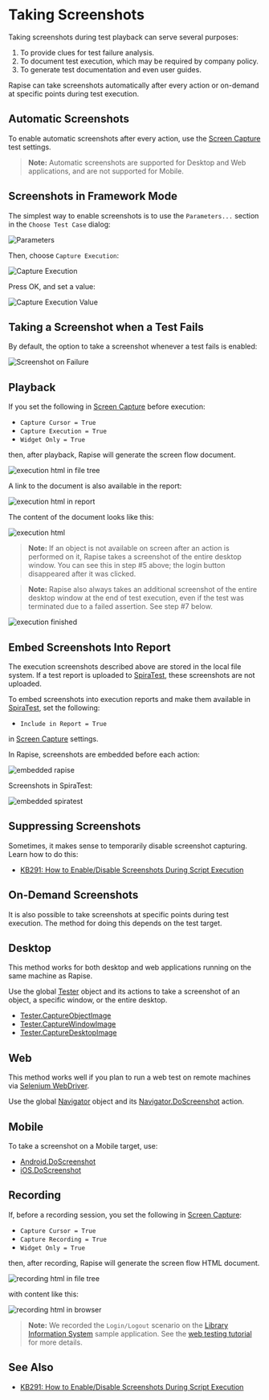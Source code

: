 # Taking Screenshots

Taking screenshots during test playback can serve several purposes:

1.  To provide clues for test failure analysis.
2.  To document test execution, which may be required by company policy.
3.  To generate test documentation and even user guides.

Rapise can take screenshots automatically after every action or on-demand at specific points during test execution.

## Automatic Screenshots

To enable automatic screenshots after every action, use the [Screen Capture](settings_dialog.md#screen-capture) test settings.

> **Note:** Automatic screenshots are supported for Desktop and Web applications, and are not supported for Mobile.

## Screenshots in Framework Mode

The simplest way to enable screenshots is to use the `Parameters...` section in the `Choose Test Case` dialog:

![Parameters](./img/screenshots_choose_test_case.png)

Then, choose `Capture Execution`:

![Capture Execution](./img/screenshots_capture_execution.png)

Press OK, and set a value:

![Capture Execution Value](./img/screenshots_capture_execution_value.png)

## Taking a Screenshot when a Test Fails

By default, the option to take a screenshot whenever a test fails is enabled:

![Screenshot on Failure](./img/screenshots_screenshot_on_failure.png)

## Playback

If you set the following in [Screen Capture](settings_dialog.md#screen-capture) before execution:

-   `Capture Cursor = True`
-   `Capture Execution = True`
-   `Widget Only = True`

then, after playback, Rapise will generate the screen flow document.

![execution html in file tree](./img/screenshots_execution_file_tree.png)

A link to the document is also available in the report:

![execution html in report](./img/screenshots_execution_report.png)

The content of the document looks like this:

![execution html](./img/screenshots_execution_html.png)

> **Note:** If an object is not available on screen after an action is performed on it, Rapise takes a screenshot of the entire desktop window. You can see this in step #5 above; the login button disappeared after it was clicked.

> **Note:** Rapise also always takes an additional screenshot of the entire desktop window at the end of test execution, even if the test was terminated due to a failed assertion. See step #7 below.

![execution finished](./img/screenshots_execution_finished.png)

## Embed Screenshots Into Report

The execution screenshots described above are stored in the local file system. If a test report is uploaded to [SpiraTest](spiratest_integration.md), these screenshots are not uploaded.

To embed screenshots into execution reports and make them available in [SpiraTest](spiratest_integration.md), set the following:

-   `Include in Report = True`

in [Screen Capture](settings_dialog.md#screen-capture) settings.

In Rapise, screenshots are embedded before each action:

![embedded rapise](./img/screenshots_embedded_rapise.png)

Screenshots in SpiraTest:

![embedded spiratest](./img/screenshots_embedded_spiratest.png)

## Suppressing Screenshots

Sometimes, it makes sense to temporarily disable screenshot capturing. Learn how to do this:

-   [KB291: How to Enable/Disable Screenshots During Script Execution](https://www.inflectra.com/Support/KnowledgeBase/KB291.aspx)

## On-Demand Screenshots

It is also possible to take screenshots at specific points during test execution. The method for doing this depends on the test target.

## Desktop

This method works for both desktop and web applications running on the same machine as Rapise.

Use the global [Tester](../Libraries/Tester.md) object and its actions to take a screenshot of an object, a specific window, or the entire desktop.

-   [Tester.CaptureObjectImage](../Libraries/Tester.md#CaptureObjectImage)
-   [Tester.CaptureWindowImage](../Libraries/Tester.md#CaptureWindowImage)
-   [Tester.CaptureDesktopImage](../Libraries/Tester.md#CaptureDesktopImage)

## Web

This method works well if you plan to run a web test on remote machines via [Selenium WebDriver](selenium_webdriver.md).

Use the global [Navigator](../Libraries/Navigator.md) object and its [Navigator.DoScreenshot](../Libraries/Navigator.md#DoScreenshot) action.

## Mobile

To take a screenshot on a Mobile target, use:

-   [Android.DoScreenshot](../Libraries/Android.md#DoScreenshot)
-   [iOS.DoScreenshot](../Libraries/iOS.md#DoScreenshot)

## Recording

If, before a recording session, you set the following in [Screen Capture](settings_dialog.md#screen-capture):

-   `Capture Cursor = True`
-   `Capture Recording = True`
-   `Widget Only = True`

then, after recording, Rapise will generate the screen flow HTML document.

![recording html in file tree](./img/screenshots_recording_file_tree.png)

with content like this:

![recording html in browser](./img/screenshots_recording_html.png)

> **Note:** We recorded the `Login/Logout` scenario on the [Library Information System](http://libraryinformationsystem.org/) sample application. See the [web testing tutorial](tutorial_record_and_playback.md) for more details.

## See Also

-   [KB291: How to Enable/Disable Screenshots During Script Execution](https://www.inflectra.com/Support/KnowledgeBase/KB291.aspx)